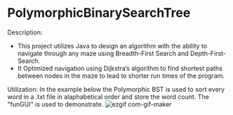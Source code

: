 # PolymorphicBinarySearchTree

Description:
- This project utilizes Java to design an algorithm with the ability to navigate through any maze using Breadth-First Search and Depth-First-Search.
- It Optimized navigation using Dijkstra’s algorithm to find shortest paths between nodes in the maze to lead to shorter run times of the program.

Utilization:
In the example below the Polymorphic BST is used to sort every word in a .txt file in alaphabetical order and store the word count. The "funGUI" is used to demonstrate.
![ezgif com-gif-maker](https://user-images.githubusercontent.com/89591438/149562759-90394001-b0a4-4ff9-ac3a-4feec1c49af4.gif)

